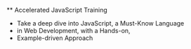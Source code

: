 ** Accelerated JavaScript Training

* Take a deep dive into JavaScript, a Must-Know Language
* in Web Development, with a Hands-on,
* Example-driven Approach